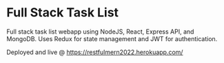 # Full Stack Task List
Full stack task list webapp using NodeJS, React, Express API, and MongoDB. Uses Redux for state management and JWT for authentication.

Deployed and live @
https://restfulmern2022.herokuapp.com/
